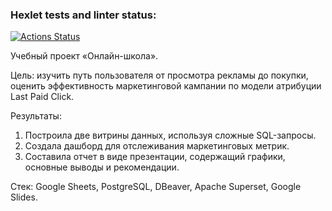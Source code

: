 ### Hexlet tests and linter status:
[![Actions Status](https://github.com/vishnevoe/data-analytics-project-96/actions/workflows/hexlet-check.yml/badge.svg)](https://github.com/vishnevoe/data-analytics-project-96/actions)

Учебный проект «Онлайн-школа».

Цель: изучить путь пользователя от просмотра рекламы до покупки, оценить эффективность маркетинговой кампании по модели атрибуции Last Paid Click.

Результаты:
  1. Построила две витрины данных, используя сложные SQL-запросы.
  2. Создала дашборд для отслеживания маркетинговых метрик.
  3. Составила отчет в виде презентации, содержащий графики, основные выводы и рекомендации.
     
Стек: Google Sheets, PostgreSQL, DBeaver, Apache Superset, Google Slides.
